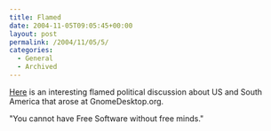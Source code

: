 ```yaml
---
title: Flamed
date: 2004-11-05T09:05:45+00:00
layout: post
permalink: /2004/11/05/5/
categories:
  - General
  - Archived
---
```

[Here](http://gnomedesktop.org/node/2022#comment) is an interesting flamed
political discussion about US and South America that arose at GnomeDesktop.org.

"You cannot have Free Software without free minds."
